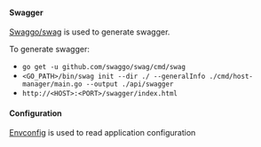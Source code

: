 #### Swagger
[Swaggo/swag][swaggo] is used to generate swagger.

To generate swagger:
* `go get -u github.com/swaggo/swag/cmd/swag`
* `<GO_PATH>/bin/swag init --dir ./ --generalInfo ./cmd/host-manager/main.go --output ./api/swagger`
* `http://<HOST>:<PORT>/swagger/index.html`

#### Configuration
[Envconfig][envconfig] is used to read application configuration

[envconfig]: https://github.com/kelseyhightower/envconfig
[swaggo]: https://github.com/swaggo/swag